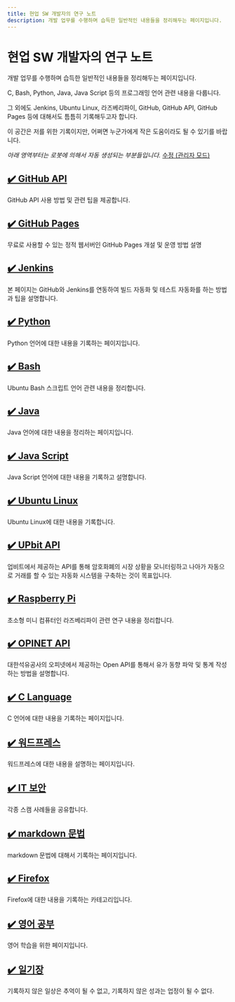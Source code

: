 ```yaml
---
title: 현업 SW 개발자의 연구 노트
description: 개발 업무를 수행하며 습득한 일반적인 내용들을 정리해두는 페이지입니다.
---
```



현업 SW 개발자의 연구 노트
===


개발 업무를 수행하며 습득한 일반적인 내용들을 정리해두는 페이지입니다. 


C, Bash, Python, Java, Java Script 등의 프로그래밍 언어 관련 내용을 다룹니다. 


그 외에도 Jenkins, Ubuntu Linux, 라즈베리파이, GitHub, GitHub API, GitHub Pages 등에 대해서도 틈틈히 기록해두고자 합니다. 


이 공간은 저를 위한 기록이지만, 어쩌면 누군가에게 작은 도움이라도 될 수 있기를 바랍니다. 


*아래 영역부터는 로봇에 의해서 자동 생성되는 부분들입니다.* 
[수정 (관리자 모드)](http://www.github.com/boyinblue/boyinblue.github.io/edit/main/README.md)


[✔️ GitHub API](001_github_api/README.html 'GitHub API 사용 방법 및 관련 팁을 제공합니다.')
---


GitHub API 사용 방법 및 관련 팁을 제공합니다.


[✔️ GitHub Pages](002_github_blog/README.html '무료로 사용할 수 있는 정적 웹서버인 GitHub Pages 개설 및 운영 방법 설명')
---


무료로 사용할 수 있는 정적 웹서버인 GitHub Pages 개설 및 운영 방법 설명


[✔️ Jenkins](003_jenkins/README.html '본 페이지는 GitHub와 Jenkins를 연동하여 빌드 자동화 및 테스트 자동화를 하는 방법과 팁을 설명합니다.')
---


본 페이지는 GitHub와 Jenkins를 연동하여 빌드 자동화 및 테스트 자동화를 하는 방법과 팁을 설명합니다.


[✔️ Python](004_python/README.html 'Python 언어에 대한 내용을 기록하는 페이지입니다.')
---


Python 언어에 대한 내용을 기록하는 페이지입니다.


[✔️ Bash](005_bash/README.html 'Ubuntu Bash 스크립트 언어 관련 내용을 정리합니다.')
---


Ubuntu Bash 스크립트 언어 관련 내용을 정리합니다.


[✔️ Java](006_java/README.html 'Java 언어에 대한 내용을 정리하는 페이지입니다.')
---


Java 언어에 대한 내용을 정리하는 페이지입니다.


[✔️ Java Script](007_javascript/README.html 'Java Script 언어에 대한 내용을 기록하고 설명합니다.')
---


Java Script 언어에 대한 내용을 기록하고 설명합니다.


[✔️ Ubuntu Linux](008_ubuntu/README.html 'Ubuntu Linux에 대한 내용을 기록합니다.')
---


Ubuntu Linux에 대한 내용을 기록합니다.


[✔️ UPbit API](009_upbit/README.html '업비트에서 제공하는 API를 통해 암호화폐의 시장 상황을 모니터링하고 나아가 자동으로 거래를 할 수 있는 자동화 시스템을 구축하는 것이 목표입니다.')
---


업비트에서 제공하는 API를 통해 암호화폐의 시장 상황을 모니터링하고 나아가 자동으로 거래를 할 수 있는 자동화 시스템을 구축하는 것이 목표입니다.


[✔️ Raspberry Pi](010_raspberry/README.html '초소형 미니 컴퓨터인 라즈베리파이 관련 연구 내용을 정리합니다.')
---


초소형 미니 컴퓨터인 라즈베리파이 관련 연구 내용을 정리합니다.


[✔️ OPINET API](011_opinet/README.html '대한석유공사의 오피넷에서 제공하는 Open API를 통해서 유가 동향 파악 및 통계 작성하는 방법을 설명합니다.')
---


대한석유공사의 오피넷에서 제공하는 Open API를 통해서 유가 동향 파악 및 통계 작성하는 방법을 설명합니다.


[✔️ C Language](012_c/README.html 'C 언어에 대한 내용을 기록하는 페이지입니다.')
---


C 언어에 대한 내용을 기록하는 페이지입니다.


[✔️ 워드프레스 ](013_wordpress/README.html '워드프레스에 대한 내용을 설명하는 페이지입니다. ')
---


워드프레스에 대한 내용을 설명하는 페이지입니다. 


[✔️ IT 보안](020_security/README.html '각종 스캠 사례들을 공유합니다. ')
---


각종 스캠 사례들을 공유합니다. 


[✔️ markdown 문법](021_markdown/README.html 'markdown 문법에 대해서 기록하는 페이지입니다.')
---


markdown 문법에 대해서 기록하는 페이지입니다.


[✔️ Firefox](022_firefox/README.html 'Firefox에 대한 내용을 기록하는 카테고리입니다. ')
---


Firefox에 대한 내용을 기록하는 카테고리입니다. 


[✔️ 영어 공부](900_english/README.html '영어 학습을 위한 페이지입니다. ')
---


영어 학습을 위한 페이지입니다. 


[✔️ 일기장](901_diary/README.html '기록하지 않은 일상은 추억이 될 수 없고, 기록하지 않은 성과는 업정이 될 수 없다.')
---


기록하지 않은 일상은 추억이 될 수 없고, 기록하지 않은 성과는 업정이 될 수 없다.
